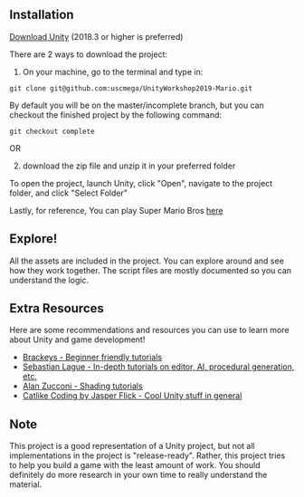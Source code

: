 ## Installation
[Download Unity](https://store.unity.com/download?ref=personal) (2018.3 or higher is preferred)

There are 2 ways to download the project:

1. On your machine, go to the terminal and type in:

```
git clone git@github.com:uscmega/UnityWorkshop2019-Mario.git
```
By default you will be on the master/incomplete branch, but you can checkout the finished project by the following command:

```
git checkout complete
```

OR

2. download the zip file and unzip it in your preferred folder

To open the project, launch Unity, click "Open", navigate to the project folder, and click "Select Folder"

Lastly, for reference, You can play Super Mario Bros [here](https://supermarioemulator.com/mario.php)

## Explore!
All the assets are included in the project. You can explore around and see how they work together. The script files are mostly documented so you can understand the logic.

## Extra Resources
Here are some recommendations and resources you can use to learn more about Unity and game development!

* [Brackeys - Beginner friendly tutorials](https://www.youtube.com/user/Brackeys)
* [Sebastian Lague - In-depth tutorials on editor, AI, procedural generation, etc.](https://www.youtube.com/user/Cercopithecan)
* [Alan Zucconi - Shading tutorials](http://www.alanzucconi.com/)
* [Catlike Coding by Jasper Flick - Cool Unity stuff in general](https://catlikecoding.com/)

## Note
This project is a good representation of a Unity project, but not all implementations in the project is "release-ready". Rather, this project tries to help you build a game with the least amount of work. You should definitely do more research in your own time to really understand the material.

